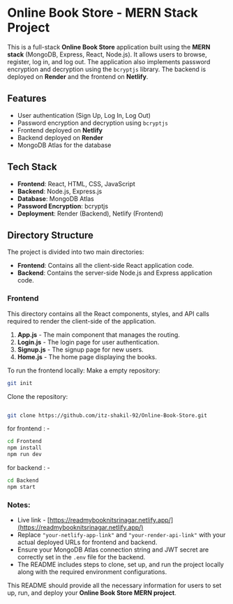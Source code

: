 # Online Book Store - MERN Stack Project

This is a full-stack **Online Book Store** application built using the **MERN stack** (MongoDB, Express, React, Node.js). It allows users to browse, register, log in, and log out. The application also implements password encryption and decryption using the `bcryptjs` library. The backend is deployed on **Render** and the frontend on **Netlify**.

## Features

- User authentication (Sign Up, Log In, Log Out)
- Password encryption and decryption using `bcryptjs`
- Frontend deployed on **Netlify**
- Backend deployed on **Render**
- MongoDB Atlas for the database

## Tech Stack

- **Frontend**: React, HTML, CSS, JavaScript
- **Backend**: Node.js, Express.js
- **Database**: MongoDB Atlas
- **Password Encryption**: bcryptjs
- **Deployment**: Render (Backend), Netlify (Frontend)

## Directory Structure

The project is divided into two main directories:

- **Frontend**: Contains all the client-side React application code.
- **Backend**: Contains the server-side Node.js and Express application code.

### Frontend

This directory contains all the React components, styles, and API calls required to render the client-side of the application.

1. **App.js** - The main component that manages the routing.
2. **Login.js** - The login page for user authentication.
3. **Signup.js** - The signup page for new users.
4. **Home.js** - The home page displaying the books.

To run the frontend locally:
Make a empty repository:
```bash
git init
```

Clone the repository:

```bash

git clone https://github.com/itz-shakil-92/Online-Book-Store.git
```

for frontend : -
```bash
cd Frontend
npm install
npm run dev
```

for backend : -
```bash
cd Backend
npm start
```


### Notes:

- Live link - [https://readmybooknitsrinagar.netlify.app/](https://readmybooknitsrinagar.netlify.app/)
- Replace `"your-netlify-app-link"` and `"your-render-api-link"` with your actual deployed URLs for frontend and backend.
- Ensure your MongoDB Atlas connection string and JWT secret are correctly set in the `.env` file for the backend.
- The README includes steps to clone, set up, and run the project locally along with the required environment configurations.

This README should provide all the necessary information for users to set up, run, and deploy your **Online Book Store MERN project**.
